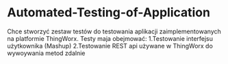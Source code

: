 # Automated-Testing-of-Application
Chce stworzyć zestaw testów do testowania aplikacji zaimplementowanych na platformie ThingWorx.
Testy maja obejmować:
1.Testowanie interfejsu użytkownika (Mashup)
2.Testowanie REST api używane w ThingWorx do wywoywania metod zdalnie 
